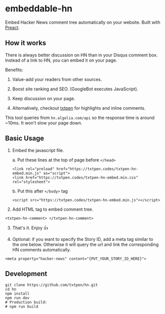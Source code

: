 # embeddable-hn

Embed Hacker News comment tree automatically on your website. Built with [Preact](https://preactjs.com).

## How it works

There is always better discussion on HN than in your Disqus comment box. Instead of a link to HN, you can embed it on your page.

Benefits:

1. Value-add your readers from other sources.

2. Boost site ranking and SEO. (GoogleBot executes JavaScript).

3. Keep discussion on your page.

4. Alternatively, checkout [txtpen](https://txtpen.com) for highlights and inline comments.

This tool queries from `hn.algolia.com/api` so the response time is around ~10ms. It won't slow your page down.

## Basic Usage

1. Embed the javascript file.

    a. Put these lines at the top of page before `</head>`

    ```
    <link rel="preload" href="https://txtpen.codes/txtpen-hn-embed.min.js" as="script">
    <link href="https://txtpen.codes/txtpen-hn-embed.min.css" rel="stylesheet">
    ```

    b. Put this after `</body>` tag

    ```
    <script src="https://txtpen.codes/txtpen-hn-embed.min.js"></script>
    ```

2. Add HTML tag to embed comment tree.

```
<txtpen-hn-comment> </txtpen-hn-comment>
```

3. That's it. Enjoy :+1:

4. Optional: if you want to specify the Story ID, add a meta tag similar to the one below. Otherwise it will query the url and link the corresponding HN comments automatically.

```
<meta property="hacker-news" content="{PUT_YOUR_STORY_ID_HERE}">
```


## Development

```
git clone https://github.com/txtpen/hn.git
cd hn
npm install
npm run dev
# Production build:
# npm run build
```
